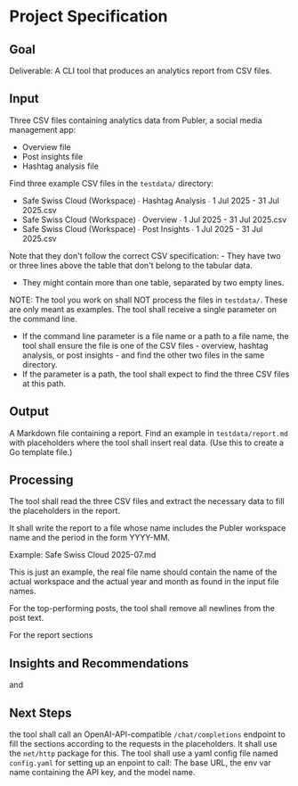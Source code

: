 # Project Specification

## Goal

Deliverable: A CLI tool that produces an analytics report from CSV files.

## Input

Three CSV files containing analytics data from Publer, a social media management app:

- Overview file
- Post insights file
- Hashtag analysis file

Find three example CSV files in the `testdata/` directory:

- Safe Swiss Cloud (Workspace) ∙ Hashtag Analysis ∙ 1 Jul 2025 - 31 Jul 2025.csv 
- Safe Swiss Cloud (Workspace) ∙ Overview ∙ 1 Jul 2025 - 31 Jul 2025.csv
- Safe Swiss Cloud (Workspace) ∙ Post Insights ∙ 1 Jul 2025 - 31 Jul 2025.csv

Note that they don't follow the correct CSV specification: - They have two or three lines above the table that don't belong to the tabular data.
- They might contain more than one table, separated by two empty lines.

NOTE: The tool you work on shall NOT process the files in `testdata/`. These are only meant as examples. The tool shall receive a single parameter on the command line.

- If the command line parameter is a file name or a path to a file name, the tool shall ensure the file is one of the CSV files - overview, hashtag analysis, or post insights - and find the other two files in the same directory.
- If the parameter is a path, the tool shall expect to find the three CSV files at this path. 

## Output

A Markdown file containing a report. Find an example in `testdata/report.md` with placeholders where the tool shall insert real data. (Use this to create a Go template file.)

## Processing

The tool shall read the three CSV files and extract the necessary data to fill the placeholders in the report. 

It shall write the report to a file whose name includes the Publer workspace name and the period in the form YYYY-MM. 

Example: Safe Swiss Cloud 2025-07.md

This is just an example, the real file name should contain the name of the actual workspace and the actual year and month as found in the input file names. 

For the top-performing posts, the tool shall remove all newlines from the post text.

For the report sections

## Insights and Recommendations

and

## Next Steps

the tool shall call an OpenAI-API-compatible `/chat/completions` endpoint to fill the sections according to the requests in the placeholders. It shall use the `net/http` package for this. The tool shall use a yaml config file named `config.yaml` for setting up an enpoint to call: The base URL, the env var name containing the API key, and the model name.

